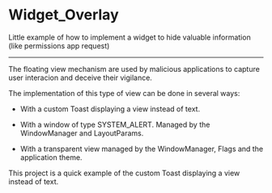 # Widget_Overlay

Little example of how to implement a widget to hide valuable information (like permissions app request)

---

The floating view mechanism are used by malicious applications to capture user interacion and deceive their vigilance.

The implementation of this type of view can be done in several ways:

- With a custom Toast displaying a view instead of text.

- With a window of type SYSTEM_ALERT. Managed by the WindowManager and LayoutParams.

- With a transparent view managed by the WindowManager, Flags and the application theme.



This project is a quick example of the custom Toast displaying a view instead of text.

